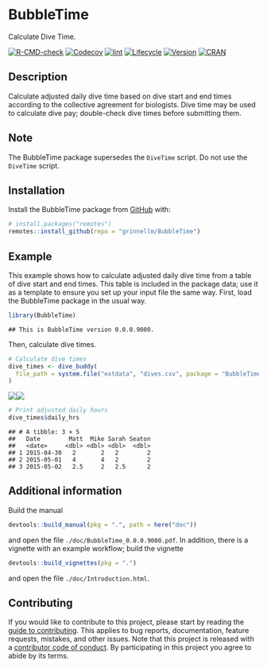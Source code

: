 
<!-- README.md is generated from README.Rmd; please edit README.Rmd. -->

# BubbleTime

<!-- <img src='man/sticker/sticker.png' align="right" height="250"/> -->

Calculate Dive Time.

<!-- badges: start -->

[![R-CMD-check](https://github.com/grinnellm/BubbleTime/actions/workflows/R-CMD-check.yaml/badge.svg)](https://github.com/grinnellm/BubbleTime/actions/workflows/R-CMD-check.yaml)
[![Codecov](https://codecov.io/gh/grinnellm/BubbleTime/branch/master/graph/badge.svg)](https://app.codecov.io/gh/grinnellm/BubbleTime?branch=master)
[![lint](https://github.com/grinnellm/BubbleTime/workflows/lint/badge.svg)](https://github.com/grinnellm/BubbleTime/actions)
[![Lifecycle](https://img.shields.io/badge/lifecycle-experimental-orange.svg)](https://lifecycle.r-lib.org/articles/stages.html#experimental)
[![Version](https://img.shields.io/badge/Version-0.0.0.9000-orange.svg?style=flat-square)](commits/master)
[![CRAN](https://www.r-pkg.org/badges/version/BubbleTime)](https://CRAN.R-project.org/package=BubbleTime)
<!-- badges: end -->

## Description

Calculate adjusted daily dive time based on dive start and end times
according to the collective agreement for biologists. Dive time may be
used to calculate dive pay; double-check dive times before submitting
them.

## Note

The BubbleTime package supersedes the `DiveTime` script. Do not use the
`DiveTime` script.

## Installation

Install the BubbleTime package from
[GitHub](https://github.com/grinnellm/BubbleTime) with:

``` r
# install.packages("remotes")
remotes::install_github(repo = "grinnellm/BubbleTime")
```

## Example

This example shows how to calculate adjusted daily dive time from a
table of dive start and end times. This table is included in the package
data; use it as a template to ensure you set up your input file the same
way. First, load the BubbleTime package in the usual way.

``` r
library(BubbleTime)
```

    ## This is BubbleTime version 0.0.0.9000.

Then, calculate dive times.

``` r
# Calculate dive times
dive_times <- dive_buddy(
  file_path = system.file("extdata", "dives.csv", package = "BubbleTime")
)
```

![](README_files/figure-gfm/dive_buddy-1.png)<!-- -->![](README_files/figure-gfm/dive_buddy-2.png)<!-- -->

``` r
# Print adjusted daily hours
dive_times$daily_hrs
```

    ## # A tibble: 3 × 5
    ##   Date        Matt  Mike Sarah Seaton
    ##   <date>     <dbl> <dbl> <dbl>  <dbl>
    ## 1 2015-04-30   2       2   2        2
    ## 2 2015-05-01   4       4   2        2
    ## 3 2015-05-02   2.5     2   2.5      2

## Additional information

Build the manual

``` r
devtools::build_manual(pkg = ".", path = here("doc"))
```

and open the file `./doc/BubbleTime_0.0.0.9000.pdf`. In addition, there
is a vignette with an example workflow; build the vignette

``` r
devtools::build_vignettes(pkg = ".")
```

and open the file `./doc/Introduction.html`.

## Contributing

If you would like to contribute to this project, please start by reading
the [guide to contributing](CONTRIBUTING.md). This applies to bug
reports, documentation, feature requests, mistakes, and other issues.
Note that this project is released with a [contributor code of
conduct](CONDUCT.md). By participating in this project you agree to
abide by its terms.
